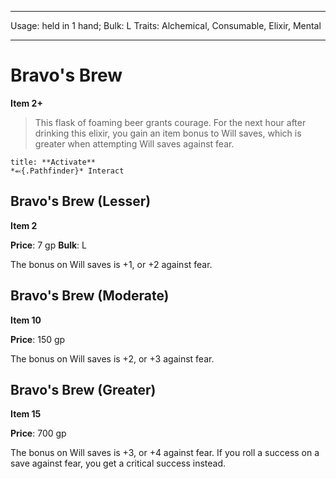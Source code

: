 
---
Usage: held in 1 hand;
Bulk: L
Traits: Alchemical, Consumable, Elixir, Mental

---

# Bravo's Brew

**Item 2+**

> This flask of foaming beer grants courage. For the next hour after drinking this elixir, you gain an item bonus to Will saves, which is greater when attempting Will saves against fear.

```ad-embed-ability
title: **Activate**
*⬻{.Pathfinder}* Interact 
```

## Bravo's Brew (Lesser)

**Item 2**

**Price**: 7 gp
**Bulk**: L

The bonus on Will saves is +1, or +2 against fear.

## Bravo's Brew (Moderate)

**Item 10**

**Price**: 150 gp

The bonus on Will saves is +2, or +3 against fear.

## Bravo's Brew (Greater)

**Item 15**

**Price**: 700 gp

The bonus on Will saves is +3, or +4 against fear. If you roll a success on a save against fear, you get a critical success instead.
